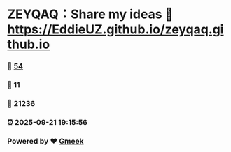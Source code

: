 # ZEYQAQ：Share my ideas :link: https://EddieUZ.github.io/zeyqaq.github.io 
### :page_facing_up: [54](https://EddieUZ.github.io/zeyqaq.github.io/tag.html) 
### :speech_balloon: 11 
### :hibiscus: 21236 
### :alarm_clock: 2025-09-21 19:15:56 
### Powered by :heart: [Gmeek](https://github.com/Meekdai/Gmeek)
